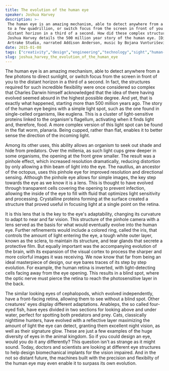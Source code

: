 ```yaml
---
title: The evolution of the human eye
speaker: Joshua Harvey
description: >-
 The human eye is an amazing mechanism, able to detect anywhere from a few photons
 to a few quadrillion, or switch focus from the screen in front of you to the
 distant horizon in a third of a second. How did these complex structures evolve?
 Joshua Harvey details the 500 million year story of the human eye. [Directed by
 Artrake Studio, narrated Addison Anderson, music by Bojana Vunturišević].
date: 2015-01-08
tags: ["creativity","design","engineering","technology","sight","human-body","science","evolution","biology","physiology","animation","teded"]
slug: joshua_harvey_the_evolution_of_the_human_eye
---
```


The human eye is an amazing mechanism, able to detect anywhere from a few photons to
direct sunlight, or switch focus from the screen in front of you to the distant horizon 
in a third of a second. In fact, the structures required for such incredible flexibility
were once considered so complex that Charles Darwin himself acknowledged that the idea of
there having evolved seemed absurd in the highest possible degree. And yet, that is
exactly what happened, starting more than 500 million years ago. The story of the human
eye begins with a simple light spot, such as the one found in single-celled organisms,
like euglena. This is a cluster of light-sensitive proteins linked to the organism's
flagellum, activating when it finds light and, therefore, food. A more complex version of
this light spot can be found in the flat worm, planaria. Being cupped, rather than flat,
enables it to better sense the direction of the incoming light.

Among its other uses, this ability allows an organism to seek out shade and hide from
predators. Over the millenia, as such light cups grew deeper in some organisms, the
opening at the front grew smaller. The result was a pinhole effect, which increased
resolution dramatically, reducing distortion by only allowing a thin beam of light into
the eye. The nautilus, an ancestor of the octopus, uses this pinhole eye for improved 
resolution and directional sensing. Although the pinhole eye allows for simple images, the
key step towards the eye as we know it is a lens. This is thought to have evolved through
transparent cells covering the opening to prevent infection, allowing the inside of the
eye to fill with fluid that optimizes light sensitivity and processing. Crystalline
proteins forming at the surface created a structure that proved useful in focusing light 
at a single point on the retina.

It is this lens that is the key to the eye's adaptability, changing its curvature to adapt
to near and far vision. This structure of the pinhole camera with a lens served as the
basis for what would eventually evolve into the human eye. Further refinements would
include a colored ring, called the iris, that controls the amount of light entering the
eye, a tough white outer layer, known as the sclera, to maintain its structure, and tear
glands that secrete a protective film. But equally important was the accompanying
evolution of the brain, with its expansion of the visual cortex to process the sharper and
more colorful images it was receiving. We now know that far from being an ideal
masterpiece of design, our eye bares traces of its step by step evolution. For example,
the human retina is inverted, with light-detecting cells facing away from the eye opening.
This results in a blind spot, where the optic nerve must pierce the retina to reach the
photosensitive layer in the back.

The similar looking eyes of cephalopods, which evolved independently, have a front-facing
retina, allowing them to see without a blind spot. Other creatures' eyes display different
adaptations. Anableps, the so called four-eyed fish, have eyes divided in two sections for
looking above and under water, perfect for spotting both predators and prey. Cats,
classically nighttime hunters, have evolved with a reflective layer maximizing the amount
of light the eye can detect, granting them excellent night vision, as well as their
signature glow. These are just a few examples of the huge diversity of eyes in the animal
kingdom. So if you could design an eye, would you do it any differently? This question
isn't as strange as it might sound. Today, doctors and scientists are looking at
different eye structures to help design biomechanical implants for the vision impaired.
And in the not so distant future, the machines built with the precision and flexibilty of
the human eye may even enable it to surpass its own evolution.

<!--
ad_duration=0
event="TED-Ed"
external_start_time=0
intro_duration=0
is_subtitle_required="False"
is_talk_featured="False"
language="en"
language_swap="False"
native_language="en"
number_of_related_talks=6
number_of_speakers=1
number_of_subtitled_videos=0
number_of_tags=12
number_of_talk_download_languages=19
number_of_talk_more_resources=0
number_of_talk_recommendations=0
number_of_talks_take_actions=0
post_ad_duration=0
published_timestamp="2019-04-05 19:55:28"
recording_date="2015-01-08"
speaker_is_published=0
speaker_name="Joshua Harvey"
talk_name="The evolution of the human eye"
talks_tags=["creativity","design","engineering","technology","sight","human-body","science","evolution","biology","physiology","animation","teded"]
url_photo_talk="https://s3.amazonaws.com/talkstar-photos/uploads/ca3afaf4-d405-491a-8096-7e6473e40e89/179_evolution_eye.jpg"
url_webpage="https://www.ted.com/talks/joshua_harvey_the_evolution_of_the_human_eye"
video_type_name="TED-Ed Original"
-->